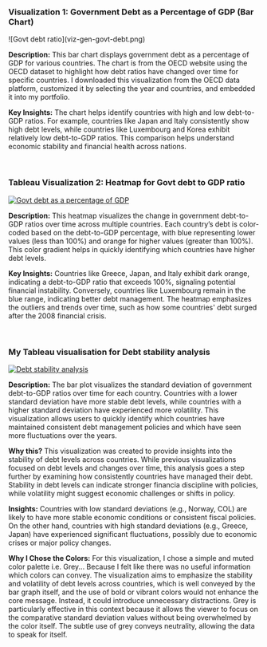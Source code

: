 
<h3>Visualization 1: Government Debt as a Percentage of GDP (Bar Chart)</h3>
![Govt debt ratio](viz-gen-govt-debt.png)

**Description:** This bar chart displays government debt as a percentage of GDP for various countries. The chart is from the OECD website using the OECD dataset to highlight how debt ratios have changed over time for specific countries. I downloaded this visualization from the OECD data platform, customized it by selecting the year and countries, and embedded it into my portfolio.

**Key Insights:** The chart helps identify countries with high and low debt-to-GDP ratios. For example, countries like Japan and Italy consistently show high debt levels, while countries like Luxembourg and Korea exhibit relatively low debt-to-GDP ratios. This comparison helps understand economic stability and financial health across nations.

<br>

<h3>Tableau Visualization 2: Heatmap for Govt debt to GDP ratio</h3>


<div class='tableauPlaceholder' id='viz1725995428623' style='position: relative'><noscript><a href='#'><img alt='Govt debt as a percentage of GDP ' src='https:&#47;&#47;public.tableau.com&#47;static&#47;images&#47;go&#47;govtdebt_17259256607060&#47;GovtdebtasapercentageofGDP&#47;1_rss.png' style='border: none' /></a></noscript><object class='tableauViz'  style='display:none;'><param name='host_url' value='https%3A%2F%2Fpublic.tableau.com%2F' /> <param name='embed_code_version' value='3' /> <param name='site_root' value='' /><param name='name' value='govtdebt_17259256607060&#47;GovtdebtasapercentageofGDP' /><param name='tabs' value='no' /><param name='toolbar' value='yes' /><param name='static_image' value='https:&#47;&#47;public.tableau.com&#47;static&#47;images&#47;go&#47;govtdebt_17259256607060&#47;GovtdebtasapercentageofGDP&#47;1.png' /> <param name='animate_transition' value='yes' /><param name='display_static_image' value='yes' /><param name='display_spinner' value='yes' /><param name='display_overlay' value='yes' /><param name='display_count' value='yes' /><param name='language' value='en-US' /><param name='filter' value='publish=yes' /></object></div>

<script type='text/javascript'>
  var divElement = document.getElementById('viz1725995428623');
  var vizElement = divElement.getElementsByTagName('object')[0];
  vizElement.style.width='100%';vizElement.style.height=(divElement.offsetWidth*0.75)+'px';
  var scriptElement = document.createElement('script');
  scriptElement.src = 'https://public.tableau.com/javascripts/api/viz_v1.js';
  vizElement.parentNode.insertBefore(scriptElement, vizElement);
</script>

**Description:** This heatmap visualizes the change in government debt-to-GDP ratios over time across multiple countries. Each country’s debt is color-coded based on the debt-to-GDP percentage, with blue representing lower values (less than 100%) and orange for higher values (greater than 100%). This color gradient helps in quickly identifying which countries have higher debt levels.

**Key Insights:** Countries like Greece, Japan, and Italy exhibit dark orange, indicating a debt-to-GDP ratio that exceeds 100%, signaling potential financial instability. Conversely, countries like Luxembourg remain in the blue range, indicating better debt management. The heatmap emphasizes the outliers and trends over time, such as how some countries' debt surged after the 2008 financial crisis.



<br>


<h3>My Tableau visualisation for Debt stability analysis</h3>
<div class='tableauPlaceholder' id='viz1726009786345' style='position: relative'><noscript><a href='#'><img alt='Debt stability analysis ' src='https:&#47;&#47;public.tableau.com&#47;static&#47;images&#47;go&#47;govtdebt_17259256607060&#47;Debtstabilityanalysis&#47;1_rss.png' style='border: none' /></a></noscript><object class='tableauViz'  style='display:none;'><param name='host_url' value='https%3A%2F%2Fpublic.tableau.com%2F' /> <param name='embed_code_version' value='3' /> <param name='site_root' value='' /><param name='name' value='govtdebt_17259256607060&#47;Debtstabilityanalysis' /><param name='tabs' value='no' /><param name='toolbar' value='yes' /><param name='static_image' value='https:&#47;&#47;public.tableau.com&#47;static&#47;images&#47;go&#47;govtdebt_17259256607060&#47;Debtstabilityanalysis&#47;1.png' /> <param name='animate_transition' value='yes' /><param name='display_static_image' value='yes' /><param name='display_spinner' value='yes' /><param name='display_overlay' value='yes' /><param name='display_count' value='yes' /><param name='language' value='en-US' /><param name='filter' value='publish=yes' /></object></div>

<script type='text/javascript'>
  var divElement = document.getElementById('viz1726009786345');
  var vizElement = divElement.getElementsByTagName('object')[0];
  vizElement.style.width='100%';vizElement.style.height=(divElement.offsetWidth*0.75)+'px';
  var scriptElement = document.createElement('script');
  scriptElement.src = 'https://public.tableau.com/javascripts/api/viz_v1.js';
  vizElement.parentNode.insertBefore(scriptElement, vizElement);
</script>



**Description:** The bar plot visualizes the standard deviation of government debt-to-GDP ratios over time for each country. Countries with a lower standard deviation have more stable debt levels, while countries with a higher standard deviation have experienced more volatility. This visualization allows users to quickly identify which countries have maintained consistent debt management policies and which have seen more fluctuations over the years.

**Why this?** 
This visualization was created to provide insights into the stability of debt levels across countries. While previous visualizations focused on debt levels and changes over time, this analysis goes a step further by examining how consistently countries have managed their debt. Stability in debt levels can indicate stronger financia discipline with policies, while volatility might suggest economic challenges or shifts in policy.

**Insights:**
Countries with low standard deviations (e.g., Norway, COL) are likely to have more stable economic conditions or consistent fiscal policies. On the other hand, countries with high standard deviations (e.g., Greece, Japan) have experienced significant fluctuations, possibly due to economic crises or major policy changes.

**Why I Chose the Colors:** For this visualization, I chose a simple and muted color palette i.e. Grey... Because I felt like there was no useful information which colors can convey. The visualization aims to emphasize the stability and volatility of debt levels across countries, which is well conveyed by the bar graph itself, and the use of bold or vibrant colors would not enhance the core message. Instead, it could introduce unnecessary distractions. Grey is particularly effective in this context because it allows the viewer to focus on the comparative standard deviation values without being overwhelmed by the color itself. The subtle use of grey conveys neutrality, allowing the data to speak for itself.













